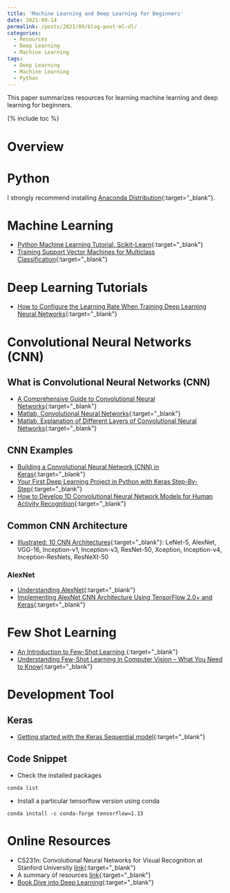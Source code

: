 ```yaml
---
title: 'Machine Learning and Deep Learning for Beginners'
date: 2021-09-14
permalink: /posts/2021/09/blog-post-ml-dl/
categories:
  - Resources
  - Deep Learning
  - Machine Learning
tags:
  - Deep Learning
  - Machine Learning
  - Python
---
```


This paper summarizes resources for learning machine learning and deep learning for beginners.

{% include toc %}

# Overview

# Python
I strongly recommend installing [Anaconda Distribution](https://docs.anaconda.com/anaconda/install/){:target="_blank"}.


# Machine Learning
* [Python Machine Learning Tutorial, Scikit-Learn](https://elitedatascience.com/python-machine-learning-tutorial-scikit-learn){:target="_blank"}
* [Training Support Vector Machines for Multiclass Classification](https://www.kaggle.com/pranathichunduru/svm-for-multiclass-classification/){:target="_blank"}


# Deep Learning Tutorials
* [How to Configure the Learning Rate When Training Deep Learning Neural Networks](https://machinelearningmastery.com/learning-rate-for-deep-learning-neural-networks/){:target="_blank"}

# Convolutional Neural Networks (CNN)
## What is Convolutional Neural Networks (CNN)
* [A Comprehensive Guide to Convolutional Neural Networks](https://towardsdatascience.com/a-comprehensive-guide-to-convolutional-neural-networks-the-eli5-way-3bd2b1164a53){:target="_blank"}
* [Matlab, Convolutional Neural Networks](https://uk.mathworks.com/solutions/deep-learning/convolutional-neural-network.html){:target="_blank"}
* [Matlab, Explanation of Different Layers of Convolutional Neural Networks](https://uk.mathworks.com/help/deeplearning/ug/layers-of-a-convolutional-neural-network.html){:target="_blank"}

## CNN Examples
* [Building a Convolutional Neural Network (CNN) in Keras](https://towardsdatascience.com/building-a-convolutional-neural-network-cnn-in-keras-329fbbadc5f5){:target="_blank"}
* [Your First Deep Learning Project in Python with Keras Step-By-Step](https://machinelearningmastery.com/tutorial-first-neural-network-python-keras/){:target="_blank"}
* [How to Develop 1D Convolutional Neural Network Models for Human Activity Recognition](https://machinelearningmastery.com/cnn-models-for-human-activity-recognition-time-series-classification/){:target="_blank"}

## Common CNN Architecture
* [Illustrated: 10 CNN Architectures](https://towardsdatascience.com/illustrated-10-cnn-architectures-95d78ace614d#e276){:target="_blank"}: LeNet-5, AlexNet, VGG-16, Inception-v1, Inception-v3,  ResNet-50, Xception, Inception-v4, Inception-ResNets, ResNeXt-50

### AlexNet
* [Understanding AlexNet](https://www.learnopencv.com/understanding-alexnet/){:target="_blank"}
* [Implementing AlexNet CNN Architecture Using TensorFlow 2.0+ and Keras](https://towardsdatascience.com/implementing-alexnet-cnn-architecture-using-tensorflow-2-0-and-keras-2113e090ad98){:target="_blank"}

# Few Shot Learning
* [An Introduction to Few-Shot Learning
](https://www.analyticsvidhya.com/blog/2021/05/an-introduction-to-few-shot-learning/){:target="_blank"}
* [Understanding Few-Shot Learning in Computer Vision – What You Need to Know](https://neptune.ai/blog/understanding-few-shot-learning-in-computer-vision){:target="_blank"}

# Development Tool
## Keras
* [Getting started with the Keras Sequential model](https://keras.io/getting-started/sequential-model-guide/){:target="_blank"}

## Code Snippet
* Check the installed packages
```
conda list
```

* Install a particular tensorflow version using conda
```
conda install -c conda-forge tensorflow=1.13
```

# Online Resources
* CS231n: Convolutional Neural Networks for Visual Recognition at Stanford University [link](http://cs231n.stanford.edu/){:target="_blank"}
* A summary of resources [link](https://towardsdatascience.com/convolutional-neural-network-a-step-by-step-guide-a8b4c88d6943){:target="_blank"}
* [Book Dive into Deep Learning](http://d2l.ai/index.html){:target="_blank"}

